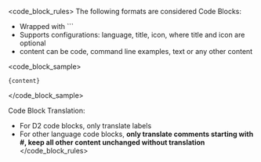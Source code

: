 <code_block_rules>
The following formats are considered Code Blocks:
  - Wrapped with ```
  - Supports configurations: language, title, icon, where title and icon are optional
  - content can be code, command line examples, text or any other content

<code_block_sample>
```{language} [{title}] [icon={icon}]
{content}
```
</code_block_sample>

Code Block Translation: 
- For D2 code blocks, only translate labels
- For other language code blocks, **only translate comments starting with #, keep all other content unchanged without translation**
</code_block_rules>